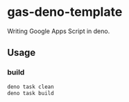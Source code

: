 # gas-deno-template

Writing Google Apps Script in deno.

## Usage

### build

```bash
deno task clean
deno task build
```
